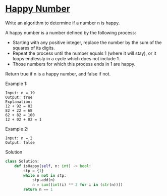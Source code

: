 # [Happy Number](https://leetcode.com/problems/happy-number/)

Write an algorithm to determine if a number n is happy.

A happy number is a number defined by the following process:

- Starting with any positive integer, replace the number by the sum of the squares of its digits.
- Repeat the process until the number equals 1 (where it will stay), or it loops endlessly in a cycle which does not include 1.
- Those numbers for which this process ends in 1 are happy.

Return true if n is a happy number, and false if not.

Example 1:
```
Input: n = 19
Output: true
Explanation:
12 + 92 = 82
82 + 22 = 68
62 + 82 = 100
12 + 02 + 02 = 1
```
Example 2:
```
Input: n = 2
Output: false
```
Solution
```python
class Solution:
    def isHappy(self, n: int) -> bool:
        stp = {1}
        while n not in stp:
            stp.add(n)
            n = sum([int(i) ** 2 for i in (str(n))])
        return n == 1
```